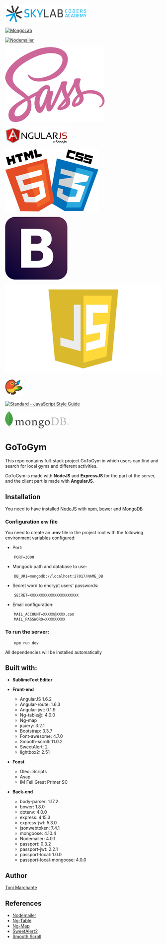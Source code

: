 
[![Skylab](https://github.com/tonimg/Img-lang-programing/blob/master/skylab.png)](http://www.skylabcoders.com/)

[![MongoLab](https://upload.wikimedia.org/wikipedia/en/thumb/4/4a/MLab_company_logo.svg/512px-MLab_company_logo.svg.png)](https://mlab.com/)

[![Nodemailer](https://nodemailer.com/nm_logo_200x136.png)](https://nodemailer.com)

[![Sass](https://github.com/tonimg/Img-lang-programing/blob/master/Sass.png)](http://sass-lang.com/)

[![AngularJS](https://github.com/tonimg/Img-lang-programing/blob/master/AngularJS.png)](https://angularjs.org/)

[![HTML5/CSS3](https://github.com/tonimg/Img-lang-programing/blob/master/html5-css3.png)](https://www.w3.org/standards/webdesign/htmlcss)

[![Bootstrap](https://github.com/tonimg/Img-lang-programing/blob/master/Boostrap.png)](http://getbootstrap.com/)

[![JavaScript](https://github.com/tonimg/Img-lang-programing/blob/master/javascript.png)](https://www.javascript.com/)

[![Bower](https://github.com/tonimg/Img-lang-programing/blob/master/bower.png)](https://bower.io/)

[![Standard - JavaScript Style Guide](https://img.shields.io/badge/code%20style-standard-brightgreen.svg)](http://standardjs.com/)

[![MongoDB](https://github.com/tonimg/Img-lang-programing/blob/master/mongodb.png)](https://www.mongodb.com/)




# GoToGym

This repo contains full-stack project GoToGym in which users can find and search for local gyms and different activities.

GoToGym is made with **NodeJS** and **ExpressJS** for the part of the server, and the client part is made with **AngularJS**.


## Installation

You need to have installed [NodeJS](https://nodejs.org/) with [npm](https://www.npmjs.com/), [bower](https://bower.io/) and [MongoDB](https://www.mongodb.com/)

### Configuration `env` file

You need to create an **.env** file in the project root with the following environment variables configured:

- Port:
```
    PORT=3000
```

- Mongodb path and database to use:
```
    DB_URI=mongodb://localhost:27017/NAME_DB
```

- Secret word to encrypt users' passwords:
```
    SECRET=XXXXXXXXXXXXXXXXXXXXXX
```

- Email configuration:
```
    MAIL_ACCOUNT=XXXXX@XXXX.com
    MAIL_PASSWORD=XXXXXXXXX   
```


### To run the server:

```
    npm run dev
```
All dependencies will be installed automatically


## Built with:

* **SublimeText Editor**

* **Front-end**
    - AngularJS 1.6.2
    - Angular-route: 1.6.3
    - Angular-jwt: 0.1.9
    - Ng-table@: 4.0.0
    - Ng-map
    - jquery: 3.2.1
    - Bootstrap: 3.3.7
    - Font-awesome: 4.7.0
    - Smooth-scroll: 11.0.2
    - SweetAlert: 2
    - lightbox2: 2.51

* **Fonst**
    - Oleo+Scripts
    - Asap
    - IM Fell Great Primer SC

* **Back-end**
    - body-parser: 1.17.2
    - bower: 1.8.0
    - dotenv: 4.0.0
    - express: 4.15.3
    - express-jwt: 5.3.0
    - jsonwebtoken: 7.4.1
    - mongoose: 4.10.4
    - Nodemailer: 4.0.1
    - passport: 0.3.2
    - passport-jwt: 2.2.1
    - passport-local: 1.0.0
    - passport-local-mongoose: 4.0.0

## Author
[Toni Marchante](https://github.com/tonimg/)

## References
- [Nodemailer](https://nodemailer.com)
- [Ng-Table](https://unpkg.com/ng-table@3.0.1/bundles/)
- [Ng-Map](https://ngmap.github.io/)
- [SweetAlert2](https://pixelovers.com/sweetalert2-el-mejor-sustituto-de-los-alert/amp/#disqus_thread)
- [Smooth Scroll](https://cferdinandi.github.io/smooth-scroll/index.html)

